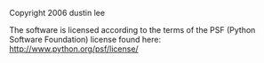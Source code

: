 Copyright 2006 dustin lee

The software is licensed according to the terms of the PSF (Python Software Foundation) license found here: http://www.python.org/psf/license/